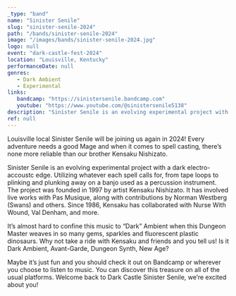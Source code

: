 ```yaml
---
_type: "band"
name: "Sinister Senile"
slug: "sinister-senile-2024"
path: "/bands/sinister-senile-2024"
image: "/images/bands/sinister-senile-2024.jpg"
logo: null
event: "dark-castle-fest-2024"
location: "Louisville, Kentucky"
performanceDate: null
genres:
   - Dark Ambient
   - Experimental
links:
   bandcamp: "https://sinistersenile.bandcamp.com"
   youtube: "https://www.youtube.com/@sinistersenile5138"
description: "Sinister Senile is an evolving experimental project with a dark electro-accoustc edge."
ref: null
---
```


Louisville local Sinister Senile will be joining us again in 2024!
Every adventure needs a good Mage and when it comes to spell casting, there’s none more reliable than our brother Kensaku Nishizato.

Sinister Senile is an evolving experimental project with a dark electro-accoustc edge.
Utilizing whatever each spell calls for, from tape loops to plinking and plunking away on a banjo used as a percussion instrument.
The project was founded in 1997 by artist Kensaku Nishizato. It has involved live works with Pas Musique, along with contributions by Norman Westberg (Swans) and others.
Since 1986, Kensaku has collaborated with Nurse With Wound, Val Denham, and more.

It’s almost hard to confine this music to “Dark” Ambient when this Dungeon Master weaves in so many gems, sparkles and fluorescent plastic dinosaurs.
Why not take a ride with Kensaku and friends and you tell us! Is it Dark Ambient, Avant-Garde, Dungeon Synth, New Age?

Maybe it’s just fun and you should check it out on Bandcamp or wherever you choose to listen to music. You can discover this treasure on all of the usual platforms.
Welcome back to Dark Castle Sinister Senile, we’re excited about you!
